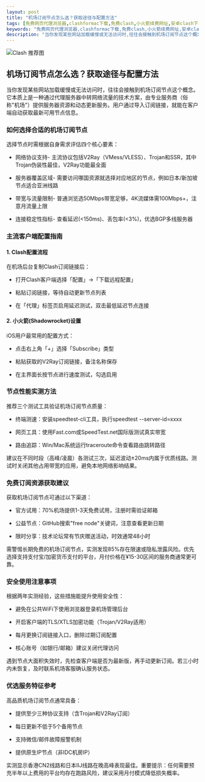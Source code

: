```yaml
---
layout: post
title: "机场订阅节点怎么选？获取途径与配置方法"
tags: [免费网页代理浏览器,clashformac下载,免费clash,小火箭续费网址,安卓clash下载,免费加速服务器]
keywords: "免费网页代理浏览器,clashformac下载,免费clash,小火箭续费网址,安卓clash下载,免费加速服务器"
description: "当你发现某些网站加载缓慢或无法访问时,往往会接触到机场订阅节点这个概念。它本质上是一种通过代理服务器中转网络流量的技术方案,由专业服务商（俗称'机场'）提供服务器资源和动态更新服务。用户通过导入订阅链接,就能在客户端自动获取最新可用节点信息。"
---
```


![Clash 推荐图](https://clashjd.github.io/assets/img/clash节点推荐.png)

## 机场订阅节点怎么选？获取途径与配置方法

当你发现某些网站加载缓慢或无法访问时，往往会接触到机场订阅节点这个概念。它本质上是一种通过代理服务器中转网络流量的技术方案，由专业服务商（俗称"机场"）提供服务器资源和动态更新服务。用户通过导入订阅链接，就能在客户端自动获取最新可用节点信息。

### 如何选择合适的机场订阅节点

选择节点时需根据自身需求评估四个核心要素：

- 网络协议支持- 主流协议包括V2Ray（VMess/VLESS）、Trojan和SSR，其中Trojan伪装性最佳，V2Ray功能最全面

- 服务器覆盖区域- 需要访问哪国资源就选择对应地区的节点，例如日本/新加坡节点适合亚洲线路

- 带宽与流量限制- 普通浏览选50Mbps带宽足够，4K流媒体需100Mbps+，注意月流量上限

- 连接稳定性指标- 查看延迟(<150ms)、丢包率(<3%)，优选BGP多线服务器

### 主流客户端配置指南

#### 1. Clash配置流程

在机场后台复制Clash订阅链接后：

- 打开Clash客户端选择「配置」→「下载远程配置」

- 粘贴订阅链接，等待自动更新节点列表

- 在「代理」标签页启用延迟测试，双击最低延迟节点连接

#### 2. 小火箭(Shadowrocket)设置

iOS用户最常用的配置方式：

- 点击右上角「+」选择「Subscribe」类型

- 粘贴获取的V2Ray订阅链接，备注名称保存

- 在主界面长按节点进行速度测试，勾选启用

### 节点性能实测方法

推荐三个测试工具验证机场订阅节点质量：

- 终端测速：安装speedtest-cli工具，执行speedtest --server-id=xxxx

- 网页工具：使用Fast.com或SpeedTest.net国际版测试真实带宽

- 路由追踪：Win/Mac系统运行traceroute命令查看路由跳转路径

建议在不同时段（高峰/凌晨）各测试三次，延迟波动±20ms内属于优质线路。测试时关闭其他占用带宽的应用，避免本地网络影响结果。

### 免费订阅资源获取建议

获取机场订阅节点可通过以下渠道：

- 官方试用：70%机场提供1-3天免费试用，注册时需验证邮箱

- 公益节点：GitHub搜索"free node"关键词，注意查看更新日期

- 限时分享：技术论坛常有节庆赠送活动，时效通常48小时

需警惕长期免费的机场订阅节点，实测发现85%存在限速或隐私泄露风险。优先选择支持支付宝/加密货币支付的平台，月付价格在¥15-30区间的服务商通常更可靠。

### 安全使用注意事项

根据两年实测经验，这些措施能提升使用安全性：

- 避免在公共WiFi下使用浏览器登录机场管理后台

- 开启客户端的TLS/XTLS加密功能（Trojan/V2Ray适用）

- 每月更换订阅链接入口，删除过期订阅配置

- 核心账号（如银行/邮箱）建议关闭代理访问

遇到节点大面积失效时，先检查客户端是否为最新版，再手动更新订阅。若三小时内未恢复，及时联系机场客服确认服务状态。

### 优选服务特征参考

高品质机场订阅节点通常具备：

- 提供至少三种协议支持（含Trojan和V2Ray订阅）

- 每日更新不低于5个备用节点

- 支持微信/邮件故障报警机制

- 提供原生IP节点（非IDC机房IP）

实测显示香港CN2线路和日本IIJ线路在晚高峰表现最佳。重要提示：任何需要预充半年以上费用的平台均存在跑路风险，建议采用月付模式降低损失概率。